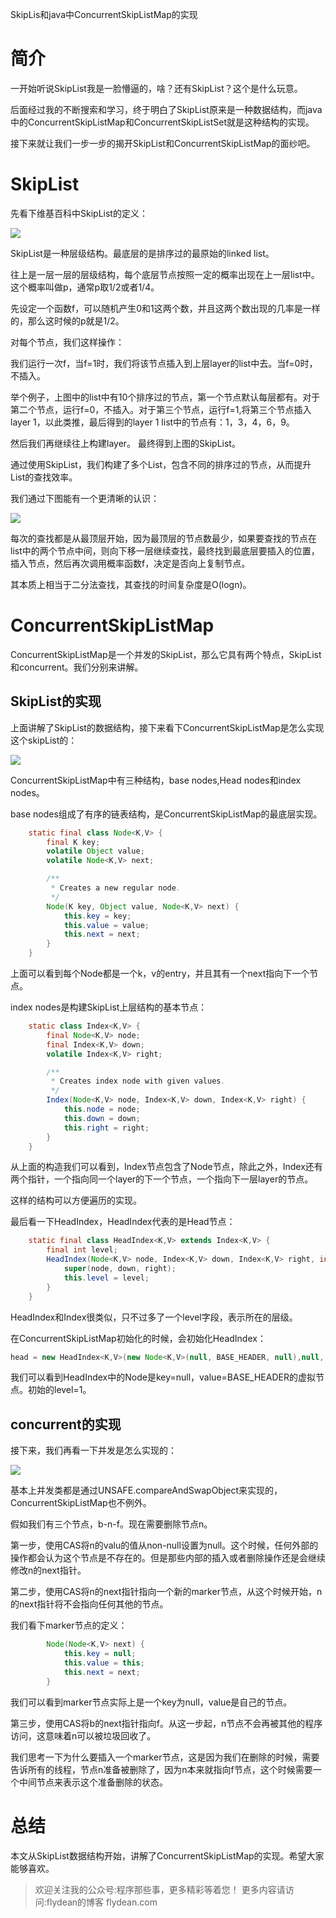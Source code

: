SkipLis和java中ConcurrentSkipListMap的实现

# 简介

一开始听说SkipList我是一脸懵逼的，啥？还有SkipList？这个是什么玩意。

后面经过我的不断搜索和学习，终于明白了SkipList原来是一种数据结构，而java中的ConcurrentSkipListMap和ConcurrentSkipListSet就是这种结构的实现。

接下来就让我们一步一步的揭开SkipList和ConcurrentSkipListMap的面纱吧。

# SkipList

先看下维基百科中SkipList的定义：

![](https://img-blog.csdnimg.cn/20200421204741545.png)

SkipList是一种层级结构。最底层的是排序过的最原始的linked list。

往上是一层一层的层级结构，每个底层节点按照一定的概率出现在上一层list中。这个概率叫做p，通常p取1/2或者1/4。

先设定一个函数f，可以随机产生0和1这两个数，并且这两个数出现的几率是一样的，那么这时候的p就是1/2。

对每个节点，我们这样操作：

我们运行一次f，当f=1时，我们将该节点插入到上层layer的list中去。当f=0时，不插入。

举个例子，上图中的list中有10个排序过的节点，第一个节点默认每层都有。对于第二个节点，运行f=0，不插入。对于第三个节点，运行f=1,将第三个节点插入layer 1，以此类推，最后得到的layer 1 list中的节点有：1，3，4，6，9。

然后我们再继续往上构建layer。 最终得到上图的SkipList。

通过使用SkipList，我们构建了多个List，包含不同的排序过的节点，从而提升List的查找效率。

我们通过下图能有一个更清晰的认识：

![](https://img-blog.csdnimg.cn/20200421204858137.gif)

每次的查找都是从最顶层开始，因为最顶层的节点数最少，如果要查找的节点在list中的两个节点中间，则向下移一层继续查找，最终找到最底层要插入的位置，插入节点，然后再次调用概率函数f，决定是否向上复制节点。

其本质上相当于二分法查找，其查找的时间复杂度是O(logn)。

# ConcurrentSkipListMap

ConcurrentSkipListMap是一个并发的SkipList，那么它具有两个特点，SkipList和concurrent。我们分别来讲解。

## SkipList的实现

上面讲解了SkipList的数据结构，接下来看下ConcurrentSkipListMap是怎么实现这个skipList的：

![](https://img-blog.csdnimg.cn/20200421212143567.jpg)

ConcurrentSkipListMap中有三种结构，base nodes,Head nodes和index nodes。

base nodes组成了有序的链表结构，是ConcurrentSkipListMap的最底层实现。

~~~java
    static final class Node<K,V> {
        final K key;
        volatile Object value;
        volatile Node<K,V> next;

        /**
         * Creates a new regular node.
         */
        Node(K key, Object value, Node<K,V> next) {
            this.key = key;
            this.value = value;
            this.next = next;
        }
    }
~~~

上面可以看到每个Node都是一个k，v的entry，并且其有一个next指向下一个节点。

index nodes是构建SkipList上层结构的基本节点：

~~~java
    static class Index<K,V> {
        final Node<K,V> node;
        final Index<K,V> down;
        volatile Index<K,V> right;

        /**
         * Creates index node with given values.
         */
        Index(Node<K,V> node, Index<K,V> down, Index<K,V> right) {
            this.node = node;
            this.down = down;
            this.right = right;
        }
    }
~~~

从上面的构造我们可以看到，Index节点包含了Node节点，除此之外，Index还有两个指针，一个指向同一个layer的下一个节点，一个指向下一层layer的节点。

这样的结构可以方便遍历的实现。

最后看一下HeadIndex，HeadIndex代表的是Head节点：

~~~java
    static final class HeadIndex<K,V> extends Index<K,V> {
        final int level;
        HeadIndex(Node<K,V> node, Index<K,V> down, Index<K,V> right, int level) {
            super(node, down, right);
            this.level = level;
        }
    }
~~~

HeadIndex和Index很类似，只不过多了一个level字段，表示所在的层级。

在ConcurrentSkipListMap初始化的时候，会初始化HeadIndex：

~~~java
head = new HeadIndex<K,V>(new Node<K,V>(null, BASE_HEADER, null),null, null, 1);
~~~

我们可以看到HeadIndex中的Node是key=null，value=BASE_HEADER的虚拟节点。初始的level=1。

## concurrent的实现

接下来，我们再看一下并发是怎么实现的：

![](https://img-blog.csdnimg.cn/20200421220439391.png)

基本上并发类都是通过UNSAFE.compareAndSwapObject来实现的，ConcurrentSkipListMap也不例外。

假如我们有三个节点，b-n-f。现在需要删除节点n。

第一步，使用CAS将n的valu的值从non-null设置为null。这个时候，任何外部的操作都会认为这个节点是不存在的。但是那些内部的插入或者删除操作还是会继续修改n的next指针。

第二步，使用CAS将n的next指针指向一个新的marker节点，从这个时候开始，n的next指针将不会指向任何其他的节点。

我们看下marker节点的定义：

~~~java
        Node(Node<K,V> next) {
            this.key = null;
            this.value = this;
            this.next = next;
        }
~~~

我们可以看到marker节点实际上是一个key为null，value是自己的节点。

第三步，使用CAS将b的next指针指向f。从这一步起，n节点不会再被其他的程序访问，这意味着n可以被垃圾回收了。

我们思考一下为什么要插入一个marker节点，这是因为我们在删除的时候，需要告诉所有的线程，节点n准备被删除了，因为n本来就指向f节点，这个时候需要一个中间节点来表示这个准备删除的状态。

# 总结

本文从SkipList数据结构开始，讲解了ConcurrentSkipListMap的实现。希望大家能够喜欢。

> 欢迎关注我的公众号:程序那些事，更多精彩等着您！
> 更多内容请访问:flydean的博客 flydean.com










